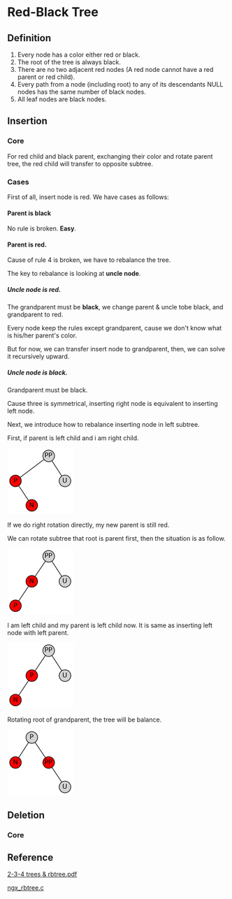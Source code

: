 # Red-Black Tree

## Definition

1. Every node has a color either red or black.
2. The root of the tree is always black.
3. There are no two adjacent red nodes (A red node cannot have a red parent or red child).
4. Every path from a node (including root) to any of its descendants NULL nodes has the same number of black nodes.
5. All leaf nodes are black nodes.

## Insertion

### Core

  For red child and black parent, exchanging their color and rotate parent tree, the red child will transfer to opposite subtree.

### Cases

  First of all, insert node is red. We have cases as follows:

#### Parent is **black**

  No rule is broken. **Easy**.

#### Parent is **red**.

  Cause of rule 4 is broken, we have to rebalance the tree.

  The key to rebalance is looking at **uncle node**.

##### Uncle node is red.

  The grandparent must be **black**, we change parent & uncle tobe black, and grandparent to red.

  Every node keep the rules except grandparent, cause we don't know what is his/her parent's color.

  But for now, we can transfer insert node to grandparent, then, we can solve it recursively upward.

##### Uncle node is **black**.

  Grandparent must be black.

  Cause three is symmetrical, inserting right node is equivalent to inserting left node.

  Next, we introduce how to rebalance inserting node in left subtree.

  First, if parent is left child and i am right child.

<img src="./data/insert_lr.png" alt="insert right child in left subtree">


  If we do right rotation directly, my new parent is still red.

  We can rotate subtree that root is parent first, then the situation is as follow.

![insert_lr_left_rotate](./data/insert_lr_left_rotate.png)

  I am left child and my parent is left child now. It is same as inserting left node with left parent.

![insert_ll](./data/insert_ll.png)

  Rotating root of grandparent, the tree will be balance.

![insert_ll_right_rotate](./data/insert_ll_right_rotate.png)

## Deletion


### Core 

## Reference

[2-3-4 trees &amp; rbtree.pdf](https://www.cs.purdue.edu/homes/ayg/CS251/slides/chap13b.pdf)

[ngx_rbtree.c](https://github.com/nginx/nginx/blob/master/src/core/ngx_rbtree.c)
